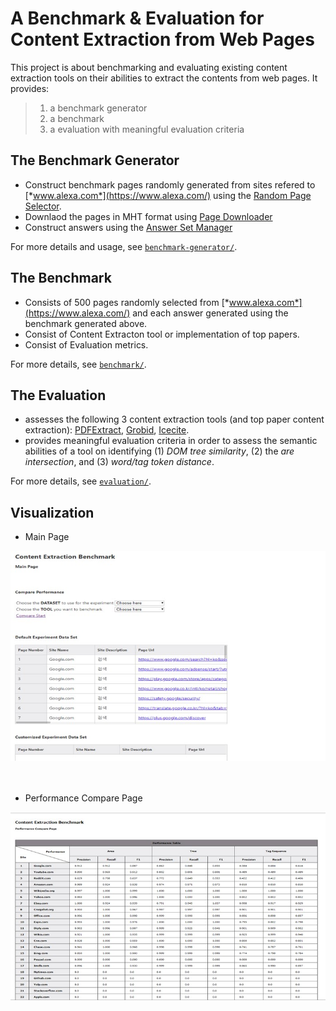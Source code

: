 # A Benchmark & Evaluation for Content Extraction from Web Pages

This project is about benchmarking and evaluating existing content extraction tools on their abilities to extract the contents from web pages. It provides:

> 1. a benchmark generator   
> 2. a benchmark  
> 3. a evaluation with meaningful evaluation criteria  

## The Benchmark Generator
+ Construct benchmark pages randomly generated from sites refered to [*www.alexa.com*](https://www.alexa.com/) using the [Random Page Selector](benchmark-generator/RandomPageSelector).
+ Downlaod the pages in MHT format using [Page Downloader](benchmark-generator/PageDownloader)
+ Construct answers using the [Answer Set Manager](benchmark-generator/PageDownloader)

For more details and usage, see [`benchmark-generator/`](benchmark-generator).

## The Benchmark
+ Consists of 500 pages randomly selected from [*www.alexa.com*](https://www.alexa.com/) and each answer generated using the benchmark generated above.
+ Consist of Content Extracton tool or implementation of top papers.
+ Consist of Evaluation metrics.

For more details, see [`benchmark/`](benchmark).

## The Evaluation
+ assesses the following 3 content extraction tools (and top paper content extraction):
[PDFExtract](https://github.com/elacin/PDFExtract), [Grobid](https://github.com/kermitt2/grobid), [Icecite](https://github.com/ckorzen/icecite).
+ provides meaningful evaluation criteria in order to assess the semantic abilities of a tool on identifying (1) *DOM tree similarity*, (2) the *are intersection*, and (3) *word/tag token distance*.

For more details, see [`evaluation/`](evaluation).

## Visualization

+ Main Page
<kbd>
  <div width='80%'>
    <img src='./screenshots/screenshot1.jpg'>
  </div>
</kbd>
<br><br>

+ Performance Compare Page
<kbd>
  <div width='80%'>
    <img src='./screenshots/screenshot2.jpg'>
  </div>
</kbd>
